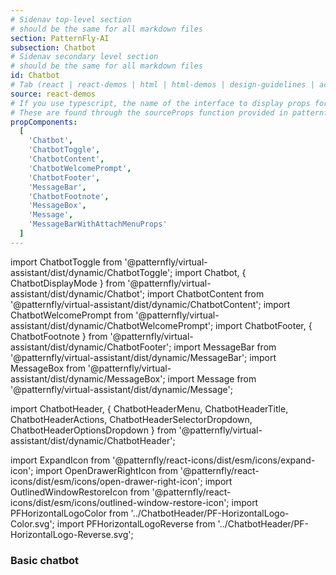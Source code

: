 ```yaml
---
# Sidenav top-level section
# should be the same for all markdown files
section: PatternFly-AI
subsection: Chatbot
# Sidenav secondary level section
# should be the same for all markdown files
id: Chatbot
# Tab (react | react-demos | html | html-demos | design-guidelines | accessibility)
source: react-demos
# If you use typescript, the name of the interface to display props for
# These are found through the sourceProps function provided in patternfly-docs.source.js
propComponents:
  [
    'Chatbot',
    'ChatbotToggle',
    'ChatbotContent',
    'ChatbotWelcomePrompt',
    'ChatbotFooter',
    'MessageBar',
    'ChatbotFootnote',
    'MessageBox',
    'Message',
    'MessageBarWithAttachMenuProps'
  ]
---
```


import ChatbotToggle from '@patternfly/virtual-assistant/dist/dynamic/ChatbotToggle';
import Chatbot, { ChatbotDisplayMode } from '@patternfly/virtual-assistant/dist/dynamic/Chatbot';
import ChatbotContent from '@patternfly/virtual-assistant/dist/dynamic/ChatbotContent';
import ChatbotWelcomePrompt from '@patternfly/virtual-assistant/dist/dynamic/ChatbotWelcomePrompt';
import ChatbotFooter, { ChatbotFootnote } from '@patternfly/virtual-assistant/dist/dynamic/ChatbotFooter';
import MessageBar from '@patternfly/virtual-assistant/dist/dynamic/MessageBar';
import MessageBox from '@patternfly/virtual-assistant/dist/dynamic/MessageBox';
import Message from '@patternfly/virtual-assistant/dist/dynamic/Message';

import ChatbotHeader, {
ChatbotHeaderMenu,
ChatbotHeaderTitle,
ChatbotHeaderActions,
ChatbotHeaderSelectorDropdown,
ChatbotHeaderOptionsDropdown
} from '@patternfly/virtual-assistant/dist/dynamic/ChatbotHeader';

import ExpandIcon from '@patternfly/react-icons/dist/esm/icons/expand-icon';
import OpenDrawerRightIcon from '@patternfly/react-icons/dist/esm/icons/open-drawer-right-icon';
import OutlinedWindowRestoreIcon from '@patternfly/react-icons/dist/esm/icons/outlined-window-restore-icon';
import PFHorizontalLogoColor from '../ChatbotHeader/PF-HorizontalLogo-Color.svg';
import PFHorizontalLogoReverse from '../ChatbotHeader/PF-HorizontalLogo-Reverse.svg';

### Basic chatbot

```js file="./Chatbot.tsx" isFullscreen

```
